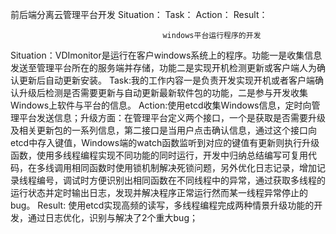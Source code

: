 前后端分离云管理平台开发
Situation：
Task：
Action：
Result：

                                      windows平台运行程序的开发
Situation：VDImonitor是运行在客户windows系统上的程序。功能一是收集信息发送至管理平台所在的服务端并存储，功能二是实现开机检测更新或客户端人为确认更新后自动更新安装。
Task:我的工作内容一是负责开发实现开机或者客户端确认升级后检测是否需要更新与自动更新最新软件包的功能，二是参与开发收集Windows上软件与平台的信息。
Action:使用etcd收集Windows信息，定时向管理平台发送信息；升级方面：在管理平台定义两个接口，一个是获取是否需要升级及相关更新包的一系列信息，第二接口是当用户点击确认信息，通过这个接口向etcd中存入键值，Windows端的watch函数监听到对应的键值有更新则执行升级函数，使用多线程编程实现不同功能的同时运行，开发中归纳总结编写可复用代码，在多线调用相同函数时使用锁机制解决死锁问题，另外优化日志记录，增加记录线程编号，调试时方便识别出相同函数在不同线程中的异常，通过获取多线程的运行状态并定时输出日志，发现并解决程序正常运行然而某一线程异常停止的bug。
Result: 使用etcd实现高频的读写，多线程编程完成两种情景升级功能的开发，通过日志优化，识别与解决了2个重大bug；
